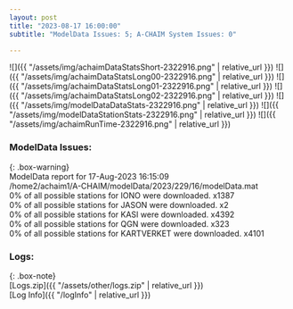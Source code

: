 ```yaml
---
layout: post
title: "2023-08-17 16:00:00"
subtitle: "ModelData Issues: 5; A-CHAIM System Issues: 0"

---
```


![]({{ "/assets/img/achaimDataStatsShort-2322916.png" | relative_url }})
![]({{ "/assets/img/achaimDataStatsLong00-2322916.png" | relative_url }})
![]({{ "/assets/img/achaimDataStatsLong01-2322916.png" | relative_url }})
![]({{ "/assets/img/achaimDataStatsLong02-2322916.png" | relative_url }})
![]({{ "/assets/img/modelDataDataStats-2322916.png" | relative_url }})
![]({{ "/assets/img/modelDataStationStats-2322916.png" | relative_url }})
![]({{ "/assets/img/achaimRunTime-2322916.png" | relative_url }})


### ModelData Issues:  
  
{: .box-warning}  
 ModelData report for 17-Aug-2023 16:15:09   
 /home2/achaim1/A-CHAIM/modelData/2023/229/16/modelData.mat   
 0% of all possible stations for IONO were downloaded. x1387   
 0% of all possible stations for JASON were downloaded. x2   
 0% of all possible stations for KASI were downloaded. x4392   
 0% of all possible stations for QGN were downloaded. x323   
 0% of all possible stations for KARTVERKET were downloaded. x4101   
  


### Logs:  
  
{: .box-note}  
[Logs.zip]({{ "/assets/other/logs.zip" | relative_url }})  
[Log Info]({{ "/logInfo" | relative_url }})  
